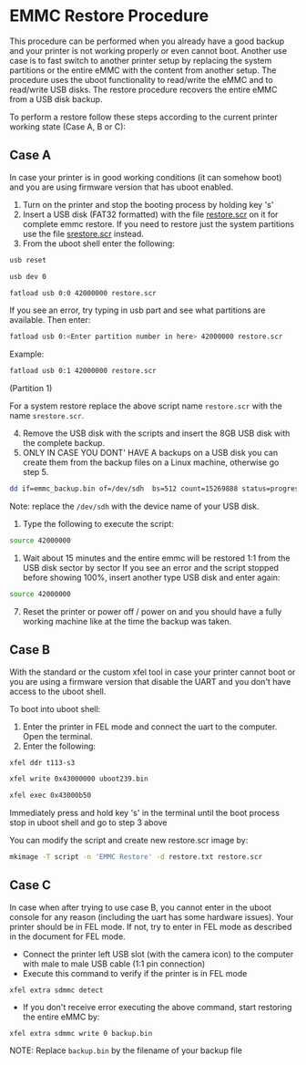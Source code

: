 # EMMC Restore Procedure

This procedure can be performed when you already have a good backup and your printer is not working properly or even cannot boot. Another use case is to fast switch to another printer setup by replacing the system partitions or the entire eMMC with the content from another setup. The procedure uses the uboot functionality to read/write the eMMC and to read/write USB disks. The restore procedure recovers the entire eMMC from a USB disk backup.

To perform a restore follow these steps according to the current printer working state (Case A, B or C):

## Case A

In case your printer is in good working conditions (it can somehow boot) and you are using firmware version that has uboot enabled.

1. Turn on the printer and stop the booting process by holding key 's'
2. Insert a USB disk (FAT32 formatted) with the file [restore.scr](../extra-stuff/emmc/restore.scr) on it for complete emmc restore. If you need to restore just the system partitions use the file [srestore.scr](../extra-stuff/emmc/srestore.scr) instead.
3. From the uboot shell enter the following:

```sh
usb reset
```

```sh
usb dev 0
```

```sh
fatload usb 0:0 42000000 restore.scr
```

If you see an error, try typing in usb part and see what partitions are available. Then enter:

```sh
fatload usb 0:<Enter partition number in here> 42000000 restore.scr
```

Example:

```sh
fatload usb 0:1 42000000 restore.scr
```

(Partition 1)

For a system restore replace the above script name `restore.scr` with the name `srestore.scr`.

4. Remove the USB disk with the scripts and insert the 8GB USB disk with the complete backup.
5. ONLY IN CASE YOU DONT' HAVE A backups on a USB disk you can create them from the backup files on a Linux machine, otherwise go step 5.

```sh
dd if=emmc_backup.bin of=/dev/sdh  bs=512 count=15269888 status=progress
```

Note: replace the `/dev/sdh` with the device name of your USB disk.

1. Type the following to execute the script:

```sh
source 42000000
```

1. Wait about 15 minutes and the entire emmc will be restored 1:1 from the USB disk sector by sector
   If you see an error and the script stopped before showing 100%, insert another type USB disk and enter again:

```sh
source 42000000
```

7. Reset the printer or power off / power on and you should have a fully working machine like at the time the backup was taken.

## Case B

With the standard or the custom xfel tool in case your printer cannot boot or you are using a firmware version that disable the UART and you don't have access to the uboot shell.

To boot into uboot shell:

1. Enter the printer in FEL mode and connect the uart to the computer. Open the terminal.
2. Enter the following:

```sh
xfel ddr t113-s3
```

```sh
xfel write 0x43000000 uboot239.bin
```

```sh
xfel exec 0x43000b50
```

Immediately press and hold key 's' in the terminal until the boot process stop in uboot shell and go to step 3 above

You can modify the script and create new restore.scr image by:

```sh
mkimage -T script -n 'EMMC Restore' -d restore.txt restore.scr
```

## Case C

In case when after trying to use case B, you cannot enter in the uboot console for any reason (including the uart has some hardware issues).
Your printer should be in FEL mode. If not, try to enter in FEL mode as described in the document for FEL mode.

- Connect the printer left USB slot (with the camera icon) to the computer with male to male USB cable (1:1 pin connection)
- Execute this command to verify if the printer is in FEL mode

```
xfel extra sdmmc detect
```

- If you don't receive error executing the above command, start restoring the entire eMMC by:

```
xfel extra sdmmc write 0 backup.bin
```

NOTE: Replace `backup.bin` by the filename of your backup file
